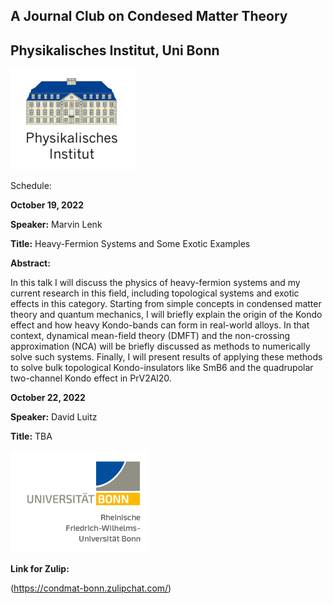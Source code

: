 ## A Journal Club on Condesed Matter Theory
## Physikalisches Institut, Uni Bonn

![Thumbnail](institutelogo.png)


Schedule:

**October 19, 2022**

**Speaker:** Marvin Lenk

**Title:** Heavy-Fermion Systems and Some Exotic Examples

**Abstract:** 

In this talk I will discuss the physics of heavy-fermion systems and my current research in this field, including topological systems and exotic effects in this category. Starting from simple concepts in condensed matter theory and quantum mechanics, I will briefly explain the origin of the Kondo effect and how heavy Kondo-bands can form in real-world alloys. In that context, dynamical mean-field theory (DMFT) and the non-crossing approximation (NCA) will be briefly discussed as methods to numerically solve such systems. Finally, I will present results of applying these methods to solve bulk topological Kondo-insulators like SmB6 and the quadrupolar two-channel Kondo effect in PrV2Al20.




**October 22, 2022**

**Speaker:** David Luitz

**Title:** TBA


![Thumbnail](logo.png)


**Link for Zulip:**

(https://condmat-bonn.zulipchat.com/)

